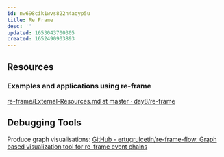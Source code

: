 ```yaml
---
id: nw698cik1wvs822n4aqyp5u
title: Re Frame
desc: ''
updated: 1653043700305
created: 1652490903893
---
```


## Resources

### Examples and applications using re-frame

[re-frame/External-Resources.md at master · day8/re-frame](https://github.com/day8/re-frame/blob/master/docs/External-Resources.md)


## Debugging Tools

Produce graph visualisations:
[GitHub - ertugrulcetin/re-frame-flow: Graph based visualization tool for re-frame event chains](https://github.com/ertugrulcetin/re-frame-flow)